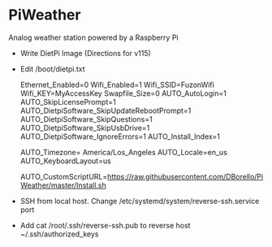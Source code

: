 # PiWeather
Analog weather station powered by a Raspberry Pi

* Write DietPi Image (Directions for v115)
* Edit /boot/dietpi.txt

    Ethernet_Enabled=0
    Wifi_Enabled=1
    Wifi_SSID=FuzonWifi
    Wifi_KEY=MyAccessKey
    Swapfile_Size=0
    AUTO_AutoLogin=1
    AUTO_SkipLicensePrompt=1
    AUTO_DietpiSoftware_SkipUpdateRebootPrompt=1
    AUTO_DietpiSoftware_SkipQuestions=1
    AUTO_DietpiSoftware_SkipUsbDrive=1
    AUTO_DietpiSoftware_IgnoreErrors=1
    AUTO_Install_Index=1
    
    AUTO_Timezone=	America/Los_Angeles
    AUTO_Locale=en_us
    AUTO_KeyboardLayout=us
    
    AUTO_CustomScriptURL=https://raw.githubusercontent.com/DBorello/PiWeather/master/Install.sh

* SSH from local host.  Change /etc/systemd/system/reverse-ssh.service port
* Add cat /root/.ssh/reverse-ssh.pub to reverse host ~/.ssh/authorized_keys
